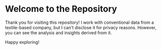 # Welcome to the Repository

Thank you for visiting this repository! I work with conventional data from a textile-based company, but I can't disclose it for privacy reasons. However, you can see the analysis and insights derived from it.

Happy exploring!
